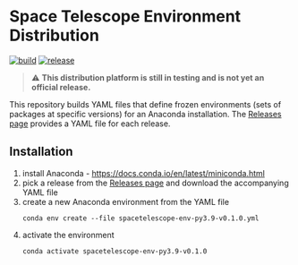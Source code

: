 # Space Telescope Environment Distribution

[![build](https://github.com/spacetelescope/spacetelescope-env-distribution/actions/workflows/build.yml/badge.svg)](https://github.com/spacetelescope/spacetelescope-env-distribution/actions/workflows/build.yml)
[![release](https://img.shields.io/github/v/release/spacetelescope/spacetelescope-env-distribution)](https://github.com/spacetelescope/spacetelescope-env-distribution/releases)

> :warning: **This distribution platform is still in testing and is not yet an official release.**

This repository builds YAML files that define frozen environments (sets of packages at specific versions) for an
Anaconda installation. The [Releases page](https://github.com/spacetelescope/spacetelescope-env-distribution/releases)
provides a YAML file for each release.

## Installation

1. install Anaconda - https://docs.conda.io/en/latest/miniconda.html
2. pick a release from the [Releases page](https://github.com/spacetelescope/spacetelescope-env-distribution/releases)
   and download the accompanying YAML file
3. create a new Anaconda environment from the YAML file
   ```shell
   conda env create --file spacetelescope-env-py3.9-v0.1.0.yml
   ```
4. activate the environment
   ```shell
   conda activate spacetelescope-env-py3.9-v0.1.0
   ```